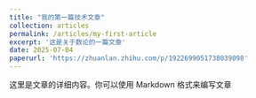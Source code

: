 ```yaml
---
title: "我的第一篇技术文章"
collection: articles
permalink: /articles/my-first-article
excerpt: '这是关于数论的一篇文章'
date: 2025-07-04
paperurl: 'https://zhuanlan.zhihu.com/p/1922699051738039098'
---
```


这里是文章的详细内容。你可以使用 Markdown 格式来编写文章